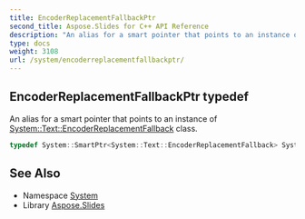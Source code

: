 ```yaml
---
title: EncoderReplacementFallbackPtr
second_title: Aspose.Slides for C++ API Reference
description: "An alias for a smart pointer that points to an instance of System::Text::EncoderReplacementFallback class."
type: docs
weight: 3108
url: /system/encoderreplacementfallbackptr/
---
```

## EncoderReplacementFallbackPtr typedef


An alias for a smart pointer that points to an instance of [System::Text::EncoderReplacementFallback](../../system.text/encoderreplacementfallback/) class.

```cpp
typedef System::SmartPtr<System::Text::EncoderReplacementFallback> System::EncoderReplacementFallbackPtr
```

## See Also

* Namespace [System](../)
* Library [Aspose.Slides](../../)